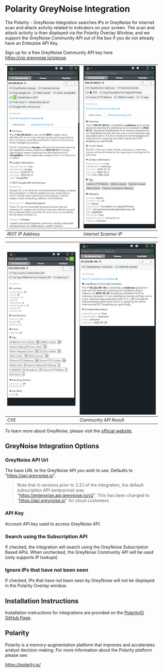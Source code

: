 # Polarity GreyNoise Integration
The Polarity - GreyNoise integration searches IPs in GreyNoise for internet scan and attack activity related to indicators on your screen.  The scan and attack activity is then displayed via the Polarity Overlay Window, and we support the GreyNoise Community API out of the box if you do not already have an Enterpise API Key.

Sign up for a free GreyNoise Community API key here https://viz.greynoise.io/signup

| ![](assets/riot.png) |![](assets/tor.png)|
|---|---|
|*RIOT IP Address* |*Internet Scanner IP*|


| ![](assets/cve.png) |![](assets/community.png)|
|---|---|
|*CVE* |*Community API Result*|


To learn more about GreyNoise, please visit the [official website](https://greynoise.io).


## GreyNoise Integration Options

### GreyNoise API Url
The base URL to the GreyNoise API you wish to use. Defaults to "https://api.greynoise.io".

> Note that in versions prior to 3.3.1 of the integration, the default subscription API (enterprise) was "https://enterprise.api.greynoise.io/v2".  This has been changed to "https://api.greynoise.io" for cloud customers.

### API Key
Account API key used to access GreyNoise API.

### Search using the Subscription API

If checked, the integration will search using the GreyNoise Subscription Based APIs. When unchecked, the GreyNoise Community API will be used (only supports IP lookups)

### Ignore IPs that have not been seen

If checked, IPs that have not been seen by GreyNoise will not be displayed in the Polarity Overlay window.

## Installation Instructions

Installation instructions for integrations are provided on the [PolarityIO GitHub Page](https://polarityio.github.io/).

## Polarity

Polarity is a memory-augmentation platform that improves and accelerates analyst decision making.  For more information about the Polarity platform please see:

https://polarity.io/
